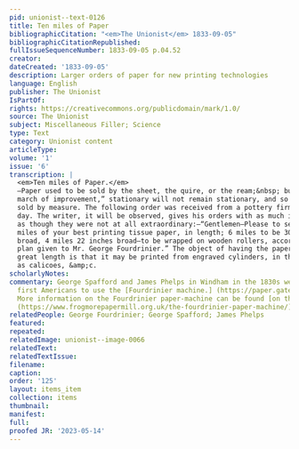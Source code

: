 ```yaml
---
pid: unionist--text-0126
title: Ten miles of Paper
bibliographicCitation: "<em>The Unionist</em> 1833-09-05"
bibliographicCitationRepublished: 
fullIssueSequenceNumber: 1833-09-05 p.04.52
creator: 
dateCreated: '1833-09-05'
description: Larger orders of paper for new printing technologies
language: English
publisher: The Unionist
IsPartOf: 
rights: https://creativecommons.org/publicdomain/mark/1.0/
source: The Unionist
subject: Miscellaneous Filler; Science
type: Text
category: Unionist content
articleType: 
volume: '1'
issue: '6'
transcription: |
  <em>Ten miles of Paper.</em>
  —Paper used to be sold by the sheet, the quire, or the ream;&nbsp; but in “the
  march of improvement,” stationary will not remain stationary, and so it is now
  sold by measure. The following order was received from a pottery firm the other
  day. The writer, it will be observed, gives his orders with as much indifference
  as though they were not at all extraordinary:—“Gentlemen—Please to send us ten
  miles of your best printing tissue paper, in length; 6 miles to be 30 inches
  broad, 4 miles 22 inches broad—to be wrapped on wooden rollers, according to the
  plan given to Mr. George Fourdrinier.” The object of having the paper of such
  great length is that it may be printed from engraved cylinders, in the same way
  as calicoes, &amp;c.
scholarlyNotes: 
commentary: George Spafford and James Phelps in Windham in the 1830s were among the
  first Americans to use the [Fourdrinier machine.] (https://paper.gatech.edu/advent-paper-machine)
  More information on the Fourdrinier paper-machine can be found [on this website.]
  (https://www.frogmorepapermill.org.uk/the-fourdrinier-paper-machine/)
relatedPeople: George Fourdrinier; George Spafford; James Phelps
featured: 
repeated: 
relatedImage: unionist--image-0066
relatedText: 
relatedTextIssue: 
filename: 
caption: 
order: '125'
layout: items_item
collection: items
thumbnail: 
manifest: 
full: 
proofed JR: '2023-05-14'
---
```

